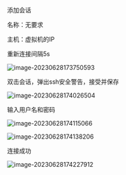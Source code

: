 添加会话

名称：无要求

主机：虚拟机的IP

重新连接间隔5s

![image-20230628173750593](C:\Users\asus\Desktop\assets\image-20230628173750593.png) 

双击会话，弹出ssh安全警告，接受并保存

![image-20230628174026504](C:\Users\asus\Desktop\assets\image-20230628174026504.png) 

输入用户名和密码

![image-20230628174115066](C:\Users\asus\Desktop\assets\image-20230628174115066.png) 

![image-20230628174138206](C:\Users\asus\Desktop\assets\image-20230628174138206.png) 

连接成功

![image-20230628174227912](C:\Users\asus\Desktop\assets\image-20230628174227912.png) 